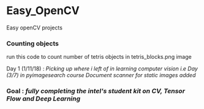 # Easy_OpenCV
Easy openCV projects


### Counting objects
run this code to count number of tetris objects in tetris_blocks.png image
    
Day 1 (1/11/18) :
*Picking up where i left of in learning computer vision i.e Day (3/7) in pyimagesearch course*
*Document scanner for static images added*


### Goal : *fully completing the intel's student kit on CV, Tensor Flow and Deep Learning*
